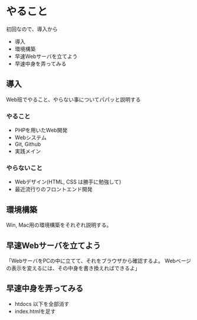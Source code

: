# やること
初回なので、導入から

- 導入
- 環境構築
- 早速Webサーバを立てよう
- 早速中身を弄ってみる


## 導入
Web班でやること、やらない事についてパパッと説明する

### やること
- PHPを用いたWeb開発
- Webシステム
- Git, Github
- 実践メイン

### やらないこと
- Webデザイン(HTML, CSS は勝手に勉強して)
- 最近流行りのフロントエンド開発


## 環境構築
Win, Mac用の環境構築をそれぞれ説明する。

## 早速Webサーバを立てよう
「WebサーバをPCの中に立てて、それをブラウザから確認するよ。
Webベージの表示を変えるには、その中身を書き換えればできるよ」


## 早速中身を弄ってみる
- htdocs 以下を全部消す
- index.htmlを足す